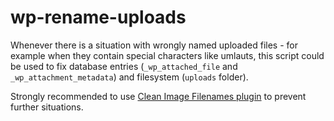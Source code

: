 # wp-rename-uploads

Whenever there is a situation with wrongly named uploaded files - for example when they contain special characters like umlauts, this script could be used to fix database entries (`_wp_attached_file` and `_wp_attachment_metadata`) and filesystem (`uploads` folder).

Strongly recommended to use [Clean Image Filenames plugin](https://wordpress.org/plugins/clean-image-filenames/) to prevent further situations.
